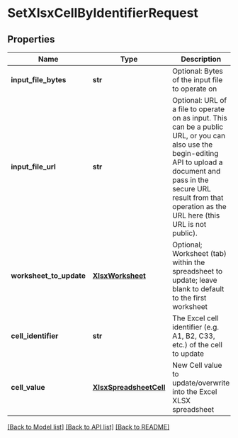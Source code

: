 # SetXlsxCellByIdentifierRequest

## Properties
Name | Type | Description | Notes
------------ | ------------- | ------------- | -------------
**input_file_bytes** | **str** | Optional: Bytes of the input file to operate on | [optional] 
**input_file_url** | **str** | Optional: URL of a file to operate on as input.  This can be a public URL, or you can also use the begin-editing API to upload a document and pass in the secure URL result from that operation as the URL here (this URL is not public). | [optional] 
**worksheet_to_update** | [**XlsxWorksheet**](XlsxWorksheet.md) | Optional; Worksheet (tab) within the spreadsheet to update; leave blank to default to the first worksheet | [optional] 
**cell_identifier** | **str** | The Excel cell identifier (e.g. A1, B2, C33, etc.) of the cell to update | [optional] 
**cell_value** | [**XlsxSpreadsheetCell**](XlsxSpreadsheetCell.md) | New Cell value to update/overwrite into the Excel XLSX spreadsheet | [optional] 

[[Back to Model list]](../README.md#documentation-for-models) [[Back to API list]](../README.md#documentation-for-api-endpoints) [[Back to README]](../README.md)


